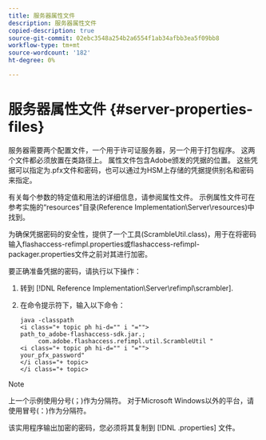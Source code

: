 ```yaml
---
title: 服务器属性文件
description: 服务器属性文件
copied-description: true
source-git-commit: 02ebc3548a254b2a6554f1ab34afbb3ea5f09bb8
workflow-type: tm+mt
source-wordcount: '182'
ht-degree: 0%

---
```


# 服务器属性文件 {#server-properties-files}

服务器需要两个配置文件，一个用于许可证服务器，另一个用于打包程序。 这两个文件都必须放置在类路径上。 属性文件包含Adobe颁发的凭据的位置。 这些凭据可以指定为.pfx文件和密码，也可以通过为HSM上存储的凭据提供别名和密码来指定。

有关每个参数的特定值和用法的详细信息，请参阅属性文件。 示例属性文件可在参考实施的“resources”目录(Reference Implementation\Server\resources)中找到。

为确保凭据密码的安全性，提供了一个工具(ScrambleUtil.class)，用于在将密码输入flashaccess-refimpl.properties或flashaccess-refimpl-packager.properties文件之前对其进行加密。

要正确准备凭据的密码，请执行以下操作：

1. 转到 [!DNL Reference Implementation\Server\refimpl\scrambler].
1. 在命令提示符下，输入以下命令：

   ```
   java -classpath  
   <i class="+ topic ph hi-d="" i "="">
   path_to_adobe-flashaccess-sdk.jar.; 
        com.adobe.flashaccess.refimpl.util.ScrambleUtil " 
   <i class="+ topic ph hi-d="" i "="">
   your_pfx_password" 
   </i class="+ topic> 
   </i class="+ topic>
   ```

>[!NOTE]
>
>上一个示例使用分号(；)作为分隔符。 对于Microsoft Windows以外的平台，请使用冒号(：)作为分隔符。

该实用程序输出加密的密码，您必须将其复制到 [!DNL .properties] 文件。
